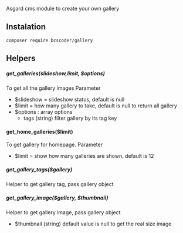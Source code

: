 Asgard cms module to create your own gallery

##  Instalation
    composer require bcscoder/gallery

##  Helpers

#####  get_galleries($slideshow,$limit, $options)
To get all the gallery images
Parameter
- $slideshow = slideshow status, default is null
- $limit = how many gallery to take, default is null to return all gallery
- $options : array options
  - tags (string) filter gallery by its tag key

#### get_home_galleries($limit)
To get gallery for homepage.
Parameter
- $limit = show how many galleries are shown, default is 12

#####  get_gallery_tags($gallery)
Helper to get gallery tag, pass gallery object

#####  get_gallery_image($gallery, $thumbnail)
Helper to get gallery image, pass gallery object
- $thumbnail (string) default value is null to get the real size image
